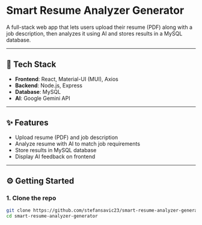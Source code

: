 # Smart Resume Analyzer Generator

A full-stack web app that lets users upload their resume (PDF) along with a job description, then analyzes it using AI and stores results in a MySQL database.

---

## 🚀 Tech Stack
- **Frontend**: React, Material-UI (MUI), Axios  
- **Backend**: Node.js, Express  
- **Database**: MySQL  
- **AI**: Google Gemini API  

---

## ✨ Features
- Upload resume (PDF) and job description  
- Analyze resume with AI to match job requirements  
- Store results in MySQL database  
- Display AI feedback on frontend  

---

## ⚙️ Getting Started

### 1. Clone the repo
```bash
git clone https://github.com/stefansavic23/smart-resume-analyzer-generator.git
cd smart-resume-analyzer-generator
